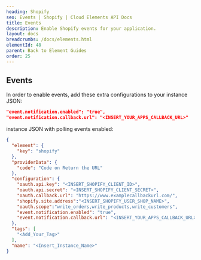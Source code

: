 ```yaml
---
heading: Shopify
seo: Events | Shopify | Cloud Elements API Docs
title: Events
description: Enable Shopify events for your application.
layout: docs
breadcrumbs: /docs/elements.html
elementId: 48
parent: Back to Element Guides
order: 25
---
```


## Events

In order to enable events, add these extra configurations to your instance JSON:

```JSON
"event.notification.enabled": "true",
"event.notification.callback.url": "<INSERT_YOUR_APPS_CALLBACK_URL>"
```

instance JSON with polling events enabled:

```json
{
  "element": {
    "key": "shopify"
  },
  "providerData": {
    "code": "Code on Return the URL"
  },
  "configuration": {
    "oauth.api.key": "<INSERT_SHOPIFY_CLIENT_ID>",
    "oauth.api.secret": "<INSERT_SHOPIFY_CLIENT_SECRET>",
    "oauth.callback.url": "https://www.examplecallbackurl.com/",
    "shopify.site.address":"<INSERT_SHOPIFY_USER_SHOP_NAME>",
    "oauth.scope":"write_orders,write_products,write_customers",
    "event.notification.enabled": "true",
    "event.notification.callback.url": "<INSERT_YOUR_APPS_CALLBACK_URL>"
  },
  "tags": [
    "<Add_Your_Tag>"
  ],
  "name": "<Insert_Instance_Name>"
}
```
